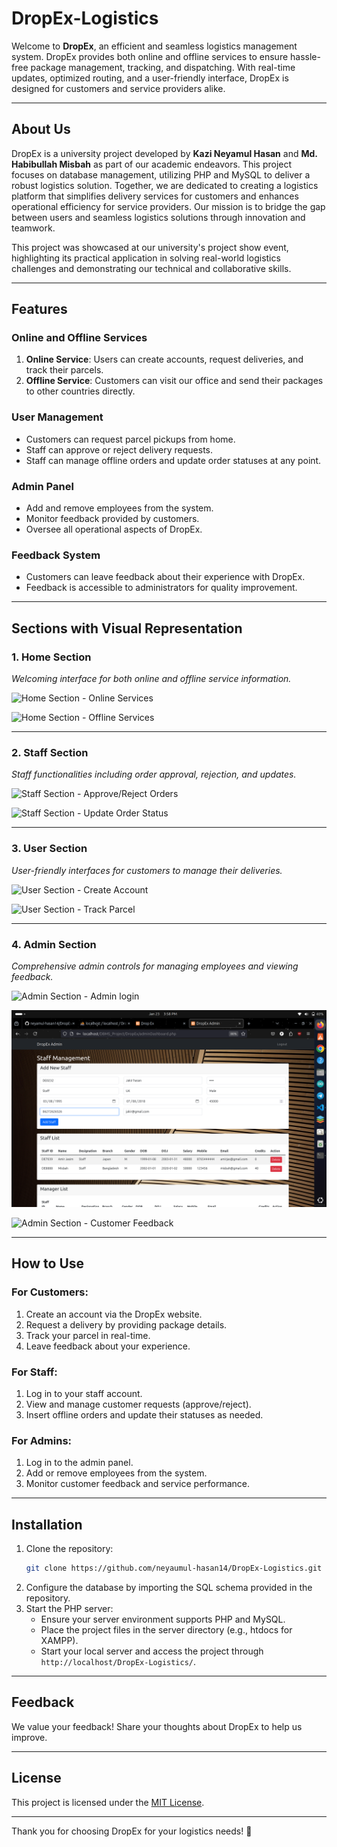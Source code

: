 # DropEx-Logistics

Welcome to **DropEx**, an efficient and seamless logistics management system. DropEx provides both online and offline services to ensure hassle-free package management, tracking, and dispatching. With real-time updates, optimized routing, and a user-friendly interface, DropEx is designed for customers and service providers alike.

---

## About Us

DropEx is a university project developed by **Kazi Neyamul Hasan** and **Md. Habibullah Misbah** as part of our academic endeavors. This project focuses on database management, utilizing PHP and MySQL to deliver a robust logistics solution. Together, we are dedicated to creating a logistics platform that simplifies delivery services for customers and enhances operational efficiency for service providers. Our mission is to bridge the gap between users and seamless logistics solutions through innovation and teamwork.

This project was showcased at our university's project show event, highlighting its practical application in solving real-world logistics challenges and demonstrating our technical and collaborative skills.

---

## Features

### **Online and Offline Services**
1. **Online Service**: Users can create accounts, request deliveries, and track their parcels.
2. **Offline Service**: Customers can visit our office and send their packages to other countries directly.

### **User Management**
- Customers can request parcel pickups from home.
- Staff can approve or reject delivery requests.
- Staff can manage offline orders and update order statuses at any point.

### **Admin Panel**
- Add and remove employees from the system.
- Monitor feedback provided by customers.
- Oversee all operational aspects of DropEx.

### **Feedback System**
- Customers can leave feedback about their experience with DropEx.
- Feedback is accessible to administrators for quality improvement.

---

## Sections with Visual Representation

### **1. Home Section**
*Welcoming interface for both online and offline service information.*

![Home Section - Online Services](path/to/home_online_service.jpg)

![Home Section - Offline Services](path/to/home_offline_service.jpg)

---

### **2. Staff Section**
*Staff functionalities including order approval, rejection, and updates.*

![Staff Section - Approve/Reject Orders](path/to/staff_approve_reject.jpg)

![Staff Section - Update Order Status](path/to/staff_update_status.jpg)

---

### **3. User Section**
*User-friendly interfaces for customers to manage their deliveries.*

![User Section - Create Account](path/to/user_create_account.jpg)

![User Section - Track Parcel](path/to/user_track_parcel.jpg)

---

### **4. Admin Section**
*Comprehensive admin controls for managing employees and viewing feedback.*

![Admin Section - Admin login](https://github.com/neyamul-hasan14/DropEx-Logistics/blob/main/Sample%20Screen%20Short%20/Admin/admin.png?raw=true)

![Admin Section - Employee Management](https://github.com/neyamul-hasan14/DropEx-Logistics/blob/main/Sample%20Screen%20Short%20/Admin/admin1.png?raw=true)

![Admin Section - Customer Feedback]([path/to/admin_customer_feedback.jpg](https://github.com/neyamul-hasan14/DropEx-Logistics/blob/main/Sample%20Screen%20Short%20/Admin/admin2.png?raw=true))

---

## How to Use

### **For Customers:**
1. Create an account via the DropEx website.
2. Request a delivery by providing package details.
3. Track your parcel in real-time.
4. Leave feedback about your experience.

### **For Staff:**
1. Log in to your staff account.
2. View and manage customer requests (approve/reject).
3. Insert offline orders and update their statuses as needed.

### **For Admins:**
1. Log in to the admin panel.
2. Add or remove employees from the system.
3. Monitor customer feedback and service performance.

---

## Installation

1. Clone the repository:
   ```bash
   git clone https://github.com/neyaumul-hasan14/DropEx-Logistics.git
   ```
2. Configure the database by importing the SQL schema provided in the repository.
3. Start the PHP server:
   - Ensure your server environment supports PHP and MySQL.
   - Place the project files in the server directory (e.g., htdocs for XAMPP).
   - Start your local server and access the project through `http://localhost/DropEx-Logistics/`.

---

## Feedback
We value your feedback! Share your thoughts about DropEx to help us improve.

---

## License
This project is licensed under the [MIT License](LICENSE).

---

Thank you for choosing DropEx for your logistics needs! 🚚
